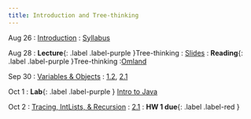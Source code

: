 ```yaml
---
title: Introduction and Tree-thinking
---
```


Aug 26
: [Introduction](#)
  : [Syllabus](#)

Aug 28
: **Lecture**{: .label .label-purple }Tree-thinking
  : [Slides](#)
: **Reading**{: .label .label-purple }Tree-thinking
  :[Omland](/assets/docs/Omland_2017_InterpretationPhylo.pdf)

Sep 30
: [Variables & Objects](#)
  : [1.2](#), [2.1](#)

Oct 1
: **Lab**{: .label .label-purple } [Intro to Java](#)

Oct 2
: [Tracing, IntLists, & Recursion](#)
  : [2.1](#)
: **HW 1 due**{: .label .label-red }
